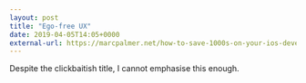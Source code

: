 ```yaml
---
layout: post
title: "Ego-free UX"
date: 2019-04-05T14:05+0000
external-url: https://marcpalmer.net/how-to-save-1000s-on-your-ios-development-costs-by-making-design-compromises/
---
```


Despite the clickbaitish title, I cannot emphasise this enough.